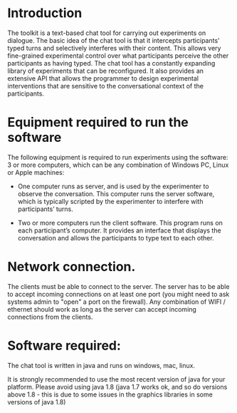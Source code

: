 
# Introduction

The toolkit is a text-based chat tool for carrying out experiments on dialogue. The basic idea of the chat tool is that it intercepts participants' typed turns and selectively interferes with their content. This allows very fine-grained experimental control over what participants perceive the other participants as having typed. The chat tool has a constantly expanding library of experiments that can be reconfigured. It also provides an extensive API that allows the programmer to design experimental interventions that are sensitive to the conversational context of the participants.

# Equipment required to run the software

The following equipment is required to run experiments using the software:
3 or more computers, which can be any combination of Windows PC, Linux or Apple machines:

* One computer runs as server, and is used by the experimenter to observe the conversation. This computer runs the server software, which is typically scripted by the experimenter to interfere with participants’ turns.

* Two or more computers run the client software. This program runs on each participant’s computer. It provides an interface that displays the conversation and allows the participants to type text to each other. 

# Network connection.

The clients must be able to connect to the server. The server has to be able to accept incoming connections on at least one port (you might need to ask systems admin to "open" a port on the firewall). Any combination of WIFI / ethernet should work as long as the server can accept incoming connections from the clients.

# Software required:

The chat tool is written in java and runs on windows, mac, linux.

It is strongly recommended to use the most recent version of java for your platform. Please avoid using java 1.8  (java 1.7 works ok, and so do versions above 1.8 - this is due to some issues in the graphics libraries in some versions of java 1.8)
